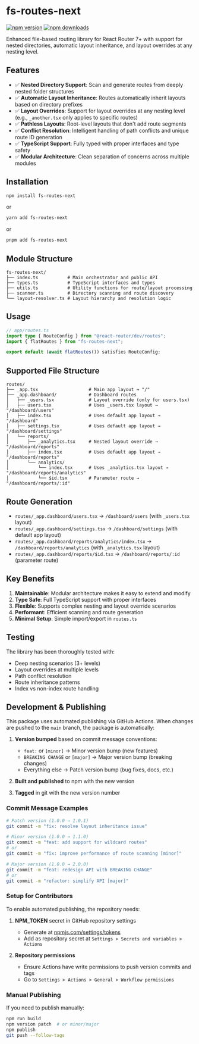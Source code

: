 # fs-routes-next

[![npm version](https://badge.fury.io/js/fs-routes-next.svg)](https://badge.fury.io/js/fs-routes-next)
[![npm downloads](https://img.shields.io/npm/dm/fs-routes-next.svg)](https://www.npmjs.com/package/fs-routes-next)

Enhanced file-based routing library for React Router 7+ with support for nested directories, automatic layout inheritance, and layout overrides at any nesting level.

## Features

- ✅ **Nested Directory Support**: Scan and generate routes from deeply nested folder structures
- ✅ **Automatic Layout Inheritance**: Routes automatically inherit layouts based on directory prefixes
- ✅ **Layout Overrides**: Support for layout overrides at any nesting level (e.g., `_another.tsx` only applies to specific routes)
- ✅ **Pathless Layouts**: Root-level layouts that don't add route segments
- ✅ **Conflict Resolution**: Intelligent handling of path conflicts and unique route ID generation
- ✅ **TypeScript Support**: Fully typed with proper interfaces and type safety
- ✅ **Modular Architecture**: Clean separation of concerns across multiple modules

## Installation

```bash
npm install fs-routes-next
```

or

```bash
yarn add fs-routes-next
```

or

```bash
pnpm add fs-routes-next
```

## Module Structure

```
fs-routes-next/
├── index.ts           # Main orchestrator and public API
├── types.ts           # TypeScript interfaces and types
├── utils.ts           # Utility functions for route/layout processing
├── scanner.ts         # Directory scanning and route discovery
└── layout-resolver.ts # Layout hierarchy and resolution logic
```

## Usage

```typescript
// app/routes.ts
import type { RouteConfig } from "@react-router/dev/routes";
import { flatRoutes } from "fs-routes-next";

export default (await flatRoutes()) satisfies RouteConfig;
```

## Supported File Structure

```
routes/
├── _app.tsx                   # Main app layout → "/"
├── _app.dashboard/            # Dashboard routes
│   ├── _users.tsx             # Layout override (only for users.tsx)
│   ├── users.tsx              # Uses _users.tsx layout → "/dashboard/users"
│   ├── index.tsx              # Uses default app layout → "/dashboard"
│   ├── settings.tsx           # Uses default app layout → "/dashboard/settings"
│   └── reports/
│       ├── _analytics.tsx     # Nested layout override → "/dashboard/reports"
│       ├── index.tsx          # Uses default app layout → "/dashboard/reports"
│       └── analytics/
│           └── index.tsx      # Uses _analytics.tsx layout → "/dashboard/reports/analytics"
│           └── $id.tsx        # Parameter route → "/dashboard/reports/:id"
```

## Route Generation

- `routes/_app.dashboard/users.tsx` → `/dashboard/users` (with `_users.tsx` layout)
- `routes/_app.dashboard/settings.tsx` → `/dashboard/settings` (with default app layout)
- `routes/_app.dashboard/reports/analytics/index.tsx` → `/dashboard/reports/analytics` (with `_analytics.tsx` layout)
- `routes/_app.dashboard/reports/$id.tsx` → `/dashboard/reports/:id` (parameter route)

## Key Benefits

1. **Maintainable**: Modular architecture makes it easy to extend and modify
2. **Type Safe**: Full TypeScript support with proper interfaces
3. **Flexible**: Supports complex nesting and layout override scenarios
4. **Performant**: Efficient scanning and route generation
5. **Minimal Setup**: Simple import/export in `routes.ts`

## Testing

The library has been thoroughly tested with:
- Deep nesting scenarios (3+ levels)
- Layout overrides at multiple levels
- Path conflict resolution
- Route inheritance patterns
- Index vs non-index route handling

## Development & Publishing

This package uses automated publishing via GitHub Actions. When changes are pushed to the `main` branch, the package is automatically:

1. **Version bumped** based on commit message conventions:
   - `feat:` or `[minor]` → Minor version bump (new features)
   - `BREAKING CHANGE` or `[major]` → Major version bump (breaking changes)
   - Everything else → Patch version bump (bug fixes, docs, etc.)

2. **Built and published** to npm with the new version

3. **Tagged** in git with the new version number

### Commit Message Examples

```bash
# Patch version (1.0.0 → 1.0.1)
git commit -m "fix: resolve layout inheritance issue"

# Minor version (1.0.0 → 1.1.0)
git commit -m "feat: add support for wildcard routes"
# or
git commit -m "fix: improve performance of route scanning [minor]"

# Major version (1.0.0 → 2.0.0)
git commit -m "feat: redesign API with BREAKING CHANGE"
# or
git commit -m "refactor: simplify API [major]"
```

### Setup for Contributors

To enable automated publishing, the repository needs:

1. **NPM_TOKEN** secret in GitHub repository settings
   - Generate at [npmjs.com/settings/tokens](https://www.npmjs.com/settings/tokens)
   - Add as repository secret at `Settings > Secrets and variables > Actions`

2. **Repository permissions**
   - Ensure Actions have write permissions to push version commits and tags
   - Go to `Settings > Actions > General > Workflow permissions`

### Manual Publishing

If you need to publish manually:

```bash
npm run build
npm version patch  # or minor/major
npm publish
git push --follow-tags
```
